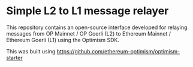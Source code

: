 # Simple L2 to L1 message relayer
This repository contains an open-source interface developed for relaying messages from OP Mainnet / OP Goerli (L2) to Ethereum Mainnet / Ethereum Goerli (L1) using the Optimism SDK. 

This was built using https://github.com/ethereum-optimism/optimism-starter
